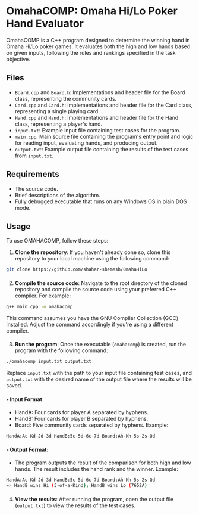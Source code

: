 # OmahaCOMP: Omaha Hi/Lo Poker Hand Evaluator

OmahaCOMP is a C++ program designed to determine the winning hand in Omaha Hi/Lo poker games. It evaluates both the high and low hands based on given inputs, following the rules and rankings specified in the task objective.

## Files

- `Board.cpp` and `Board.h`: Implementations and header file for the Board class, representing the community cards.
- `Card.cpp` and `Card.h`: Implementations and header file for the Card class, representing a single playing card.
- `Hand.cpp` and `Hand.h`: Implementations and header file for the Hand class, representing a player's hand.
- `input.txt`: Example input file containing test cases for the program.
- `main.cpp`: Main source file containing the program's entry point and logic for reading input, evaluating hands, and producing output.
- `output.txt`: Example output file containing the results of the test cases from `input.txt`.



## Requirements

- The source code.
- Brief descriptions of the algorithm.
- Fully debugged executable that runs on any Windows OS in plain DOS mode.



## Usage

To use OMAHACOMP, follow these steps:

1. **Clone the repository**: If you haven't already done so, clone this repository to your local machine using the following command:
```bash
git clone https://github.com/shahar-shemesh/OmahaHiLo
```

####

2. **Compile the source code**: Navigate to the root directory of the cloned repository and compile the source code using your preferred C++ compiler. For example:
```bash
g++ main.cpp -o omahacomp
```

This command assumes you have the GNU Compiler Collection (GCC) installed. Adjust the command accordingly if you're using a different compiler.

####

3. **Run the program**: Once the executable (`omahacomp`) is created, run the program with the following command:
```bash
./omahacomp input.txt output.txt
```


Replace `input.txt` with the path to your input file containing test cases, and `output.txt` with the desired name of the output file where the results will be saved.


#### - Input Format:
- HandA: Four cards for player A separated by hyphens.
- HandB: Four cards for player B separated by hyphens.
- Board: Five community cards separated by hyphens.
Example:
```bash
HandA:Ac-Kd-Jd-3d HandB:5c-5d-6c-7d Board:Ah-Kh-5s-2s-Qd
```

#### - Output Format:
- The program outputs the result of the comparison for both high and low hands. The result includes the hand rank and the winner.
Example:
```bash
HandA:Ac-Kd-Jd-3d HandB:5c-5d-6c-7d Board:Ah-Kh-5s-2s-Qd
=> HandB wins Hi (3-of-a-Kind); HandB wins Lo (7652A)
```
####

4. **View the results**: After running the program, open the output file (`output.txt`) to view the results of the test cases.


